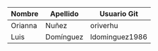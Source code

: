 | Nombre | Apellido | Usuario Git |
| ------ | -------- | ----------- |
| Orianna| Nuñez    | oriverhu    |
| Luis   | Domínguez| ldominguez1986 |
